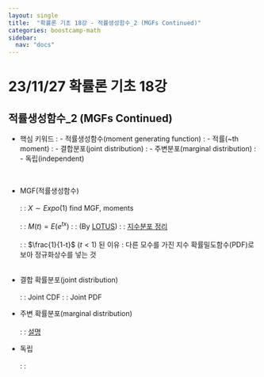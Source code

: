 ```yaml
---
layout: single
title:  "확률론 기초 18강 - 적률생성함수_2 (MGFs Continued)"
categories: boostcamp-math
sidebar:
  nav: "docs"
---
```


# 23/11/27 확률론 기초 18강

<h2>적률생성함수_2 (MGFs Continued)</h2>

- 핵심 키워드
: - 적률생성함수(moment generating function)
: - 적률(~th moment)
: - 결합분포(joint distribution)
: - 주변분포(marginal distribution)
: - 독립(independent) 
<br>

- MGF(적률생성함수)<br><br>
: : $X \sim Expo(1)$ find MGF, moments
<br><br>
: : $M(t) = E(e^{tx})$
: : (By <a href="https://bookdown.org/probability/beta/continuous-random-variables.html#lotus">LOTUS</a>)
: : <a href="http://www.ktword.co.kr/test/view/view.php?m_temp1=4401">지수분포 정리</a>
<br><br>
: :  $\frac{1}{1-t}$ $(t< 1)$ 된 이유 : 다른 모수를 가진 지수 확률밀도함수(PDF)로 보아 정규화상수를 넣는 것
<br><br>

- 결합 확률분포(joint distribution)<br><br>
: : Joint CDF
: : Joint PDF

- 주변 확률분포(marginal distribution)<br><br>
: : <a href="https://dhpark1212.tistory.com/entry/%EA%B2%B0%ED%95%A9-%ED%99%95%EB%A5%A0-%EB%B0%80%EB%8F%84-%ED%95%A8%EC%88%98Joint-Density-Function-of-Continuous-Random-Variables">설명</a>

- 독립<br><br>
: : 